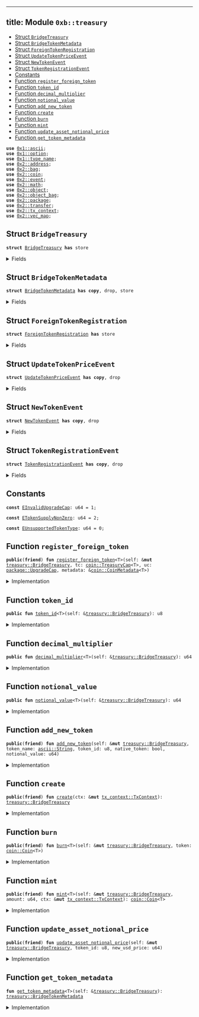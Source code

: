 
---
title: Module `0xb::treasury`
---



-  [Struct `BridgeTreasury`](#0xb_treasury_BridgeTreasury)
-  [Struct `BridgeTokenMetadata`](#0xb_treasury_BridgeTokenMetadata)
-  [Struct `ForeignTokenRegistration`](#0xb_treasury_ForeignTokenRegistration)
-  [Struct `UpdateTokenPriceEvent`](#0xb_treasury_UpdateTokenPriceEvent)
-  [Struct `NewTokenEvent`](#0xb_treasury_NewTokenEvent)
-  [Struct `TokenRegistrationEvent`](#0xb_treasury_TokenRegistrationEvent)
-  [Constants](#@Constants_0)
-  [Function `register_foreign_token`](#0xb_treasury_register_foreign_token)
-  [Function `token_id`](#0xb_treasury_token_id)
-  [Function `decimal_multiplier`](#0xb_treasury_decimal_multiplier)
-  [Function `notional_value`](#0xb_treasury_notional_value)
-  [Function `add_new_token`](#0xb_treasury_add_new_token)
-  [Function `create`](#0xb_treasury_create)
-  [Function `burn`](#0xb_treasury_burn)
-  [Function `mint`](#0xb_treasury_mint)
-  [Function `update_asset_notional_price`](#0xb_treasury_update_asset_notional_price)
-  [Function `get_token_metadata`](#0xb_treasury_get_token_metadata)


<pre><code><b>use</b> <a href="../move-stdlib/ascii.md#0x1_ascii">0x1::ascii</a>;
<b>use</b> <a href="../move-stdlib/option.md#0x1_option">0x1::option</a>;
<b>use</b> <a href="../move-stdlib/type_name.md#0x1_type_name">0x1::type_name</a>;
<b>use</b> <a href="../sui-framework/address.md#0x2_address">0x2::address</a>;
<b>use</b> <a href="../sui-framework/bag.md#0x2_bag">0x2::bag</a>;
<b>use</b> <a href="../sui-framework/coin.md#0x2_coin">0x2::coin</a>;
<b>use</b> <a href="../sui-framework/event.md#0x2_event">0x2::event</a>;
<b>use</b> <a href="../sui-framework/math.md#0x2_math">0x2::math</a>;
<b>use</b> <a href="../sui-framework/object.md#0x2_object">0x2::object</a>;
<b>use</b> <a href="../sui-framework/object_bag.md#0x2_object_bag">0x2::object_bag</a>;
<b>use</b> <a href="../sui-framework/package.md#0x2_package">0x2::package</a>;
<b>use</b> <a href="../sui-framework/transfer.md#0x2_transfer">0x2::transfer</a>;
<b>use</b> <a href="../sui-framework/tx_context.md#0x2_tx_context">0x2::tx_context</a>;
<b>use</b> <a href="../sui-framework/vec_map.md#0x2_vec_map">0x2::vec_map</a>;
</code></pre>



<a name="0xb_treasury_BridgeTreasury"></a>

## Struct `BridgeTreasury`



<pre><code><b>struct</b> <a href="treasury.md#0xb_treasury_BridgeTreasury">BridgeTreasury</a> <b>has</b> store
</code></pre>



<details>
<summary>Fields</summary>


<dl>
<dt>
<code>treasuries: <a href="../sui-framework/object_bag.md#0x2_object_bag_ObjectBag">object_bag::ObjectBag</a></code>
</dt>
<dd>

</dd>
<dt>
<code>supported_tokens: <a href="../sui-framework/vec_map.md#0x2_vec_map_VecMap">vec_map::VecMap</a>&lt;<a href="../move-stdlib/type_name.md#0x1_type_name_TypeName">type_name::TypeName</a>, <a href="treasury.md#0xb_treasury_BridgeTokenMetadata">treasury::BridgeTokenMetadata</a>&gt;</code>
</dt>
<dd>

</dd>
<dt>
<code>id_token_type_map: <a href="../sui-framework/vec_map.md#0x2_vec_map_VecMap">vec_map::VecMap</a>&lt;u8, <a href="../move-stdlib/type_name.md#0x1_type_name_TypeName">type_name::TypeName</a>&gt;</code>
</dt>
<dd>

</dd>
<dt>
<code>waiting_room: <a href="../sui-framework/bag.md#0x2_bag_Bag">bag::Bag</a></code>
</dt>
<dd>

</dd>
</dl>


</details>

<a name="0xb_treasury_BridgeTokenMetadata"></a>

## Struct `BridgeTokenMetadata`



<pre><code><b>struct</b> <a href="treasury.md#0xb_treasury_BridgeTokenMetadata">BridgeTokenMetadata</a> <b>has</b> <b>copy</b>, drop, store
</code></pre>



<details>
<summary>Fields</summary>


<dl>
<dt>
<code>id: u8</code>
</dt>
<dd>

</dd>
<dt>
<code>decimal_multiplier: u64</code>
</dt>
<dd>

</dd>
<dt>
<code>notional_value: u64</code>
</dt>
<dd>

</dd>
<dt>
<code>native_token: bool</code>
</dt>
<dd>

</dd>
</dl>


</details>

<a name="0xb_treasury_ForeignTokenRegistration"></a>

## Struct `ForeignTokenRegistration`



<pre><code><b>struct</b> <a href="treasury.md#0xb_treasury_ForeignTokenRegistration">ForeignTokenRegistration</a> <b>has</b> store
</code></pre>



<details>
<summary>Fields</summary>


<dl>
<dt>
<code><a href="../move-stdlib/type_name.md#0x1_type_name">type_name</a>: <a href="../move-stdlib/type_name.md#0x1_type_name_TypeName">type_name::TypeName</a></code>
</dt>
<dd>

</dd>
<dt>
<code>uc: <a href="../sui-framework/package.md#0x2_package_UpgradeCap">package::UpgradeCap</a></code>
</dt>
<dd>

</dd>
<dt>
<code>decimal: u8</code>
</dt>
<dd>

</dd>
</dl>


</details>

<a name="0xb_treasury_UpdateTokenPriceEvent"></a>

## Struct `UpdateTokenPriceEvent`



<pre><code><b>struct</b> <a href="treasury.md#0xb_treasury_UpdateTokenPriceEvent">UpdateTokenPriceEvent</a> <b>has</b> <b>copy</b>, drop
</code></pre>



<details>
<summary>Fields</summary>


<dl>
<dt>
<code>token_id: u8</code>
</dt>
<dd>

</dd>
<dt>
<code>new_price: u64</code>
</dt>
<dd>

</dd>
</dl>


</details>

<a name="0xb_treasury_NewTokenEvent"></a>

## Struct `NewTokenEvent`



<pre><code><b>struct</b> <a href="treasury.md#0xb_treasury_NewTokenEvent">NewTokenEvent</a> <b>has</b> <b>copy</b>, drop
</code></pre>



<details>
<summary>Fields</summary>


<dl>
<dt>
<code>token_id: u8</code>
</dt>
<dd>

</dd>
<dt>
<code><a href="../move-stdlib/type_name.md#0x1_type_name">type_name</a>: <a href="../move-stdlib/type_name.md#0x1_type_name_TypeName">type_name::TypeName</a></code>
</dt>
<dd>

</dd>
<dt>
<code>native_token: bool</code>
</dt>
<dd>

</dd>
<dt>
<code>decimal_multiplier: u64</code>
</dt>
<dd>

</dd>
<dt>
<code>notional_value: u64</code>
</dt>
<dd>

</dd>
</dl>


</details>

<a name="0xb_treasury_TokenRegistrationEvent"></a>

## Struct `TokenRegistrationEvent`



<pre><code><b>struct</b> <a href="treasury.md#0xb_treasury_TokenRegistrationEvent">TokenRegistrationEvent</a> <b>has</b> <b>copy</b>, drop
</code></pre>



<details>
<summary>Fields</summary>


<dl>
<dt>
<code><a href="../move-stdlib/type_name.md#0x1_type_name">type_name</a>: <a href="../move-stdlib/type_name.md#0x1_type_name_TypeName">type_name::TypeName</a></code>
</dt>
<dd>

</dd>
<dt>
<code>decimal: u8</code>
</dt>
<dd>

</dd>
<dt>
<code>native_token: bool</code>
</dt>
<dd>

</dd>
</dl>


</details>

<a name="@Constants_0"></a>

## Constants


<a name="0xb_treasury_EInvalidUpgradeCap"></a>



<pre><code><b>const</b> <a href="treasury.md#0xb_treasury_EInvalidUpgradeCap">EInvalidUpgradeCap</a>: u64 = 1;
</code></pre>



<a name="0xb_treasury_ETokenSupplyNonZero"></a>



<pre><code><b>const</b> <a href="treasury.md#0xb_treasury_ETokenSupplyNonZero">ETokenSupplyNonZero</a>: u64 = 2;
</code></pre>



<a name="0xb_treasury_EUnsupportedTokenType"></a>



<pre><code><b>const</b> <a href="treasury.md#0xb_treasury_EUnsupportedTokenType">EUnsupportedTokenType</a>: u64 = 0;
</code></pre>



<a name="0xb_treasury_register_foreign_token"></a>

## Function `register_foreign_token`



<pre><code><b>public</b>(<b>friend</b>) <b>fun</b> <a href="treasury.md#0xb_treasury_register_foreign_token">register_foreign_token</a>&lt;T&gt;(self: &<b>mut</b> <a href="treasury.md#0xb_treasury_BridgeTreasury">treasury::BridgeTreasury</a>, tc: <a href="../sui-framework/coin.md#0x2_coin_TreasuryCap">coin::TreasuryCap</a>&lt;T&gt;, uc: <a href="../sui-framework/package.md#0x2_package_UpgradeCap">package::UpgradeCap</a>, metadata: &<a href="../sui-framework/coin.md#0x2_coin_CoinMetadata">coin::CoinMetadata</a>&lt;T&gt;)
</code></pre>



<details>
<summary>Implementation</summary>


<pre><code><b>public</b>(<a href="../sui-framework/package.md#0x2_package">package</a>) <b>fun</b> <a href="treasury.md#0xb_treasury_register_foreign_token">register_foreign_token</a>&lt;T&gt;(self: &<b>mut</b> <a href="treasury.md#0xb_treasury_BridgeTreasury">BridgeTreasury</a>, tc: TreasuryCap&lt;T&gt;, uc: UpgradeCap, metadata: &CoinMetadata&lt;T&gt;) {
    // Make sure TreasuryCap <b>has</b> not been minted before.
    <b>assert</b>!(<a href="../sui-framework/coin.md#0x2_coin_total_supply">coin::total_supply</a>(&tc) == 0, <a href="treasury.md#0xb_treasury_ETokenSupplyNonZero">ETokenSupplyNonZero</a>);
    <b>let</b> <a href="../move-stdlib/type_name.md#0x1_type_name">type_name</a> = <a href="../move-stdlib/type_name.md#0x1_type_name_get">type_name::get</a>&lt;T&gt;();
    <b>let</b> coin_address = address::from_ascii_bytes(<a href="../move-stdlib/ascii.md#0x1_ascii_as_bytes">ascii::as_bytes</a>(&<a href="../move-stdlib/type_name.md#0x1_type_name_get_address">type_name::get_address</a>(&<a href="../move-stdlib/type_name.md#0x1_type_name">type_name</a>)));
    // Make sure upgrade cap is for the Coin <a href="../sui-framework/package.md#0x2_package">package</a>
    <b>assert</b>!(<a href="../sui-framework/object.md#0x2_object_id_to_address">object::id_to_address</a>(&<a href="../sui-framework/package.md#0x2_package_upgrade_package">package::upgrade_package</a>(&uc)) == coin_address, <a href="treasury.md#0xb_treasury_EInvalidUpgradeCap">EInvalidUpgradeCap</a>);
    <b>let</b> registration = <a href="treasury.md#0xb_treasury_ForeignTokenRegistration">ForeignTokenRegistration</a> {
        <a href="../move-stdlib/type_name.md#0x1_type_name">type_name</a>,
        uc,
        decimal: <a href="../sui-framework/coin.md#0x2_coin_get_decimals">coin::get_decimals</a>(metadata),
    };
    <a href="../sui-framework/bag.md#0x2_bag_add">bag::add</a>(&<b>mut</b> self.waiting_room, <a href="../move-stdlib/type_name.md#0x1_type_name_into_string">type_name::into_string</a>(<a href="../move-stdlib/type_name.md#0x1_type_name">type_name</a>), registration);
    <a href="../sui-framework/object_bag.md#0x2_object_bag_add">object_bag::add</a>(&<b>mut</b> self.treasuries, <a href="../move-stdlib/type_name.md#0x1_type_name">type_name</a>, tc);

    emit(<a href="treasury.md#0xb_treasury_TokenRegistrationEvent">TokenRegistrationEvent</a>{
        <a href="../move-stdlib/type_name.md#0x1_type_name">type_name</a>,
        decimal: <a href="../sui-framework/coin.md#0x2_coin_get_decimals">coin::get_decimals</a>(metadata),
        native_token: <b>false</b>
    });
}
</code></pre>



</details>

<a name="0xb_treasury_token_id"></a>

## Function `token_id`



<pre><code><b>public</b> <b>fun</b> <a href="treasury.md#0xb_treasury_token_id">token_id</a>&lt;T&gt;(self: &<a href="treasury.md#0xb_treasury_BridgeTreasury">treasury::BridgeTreasury</a>): u8
</code></pre>



<details>
<summary>Implementation</summary>


<pre><code><b>public</b> <b>fun</b> <a href="treasury.md#0xb_treasury_token_id">token_id</a>&lt;T&gt;(self: &<a href="treasury.md#0xb_treasury_BridgeTreasury">BridgeTreasury</a>): u8 {
    <b>let</b> metadata = self.<a href="treasury.md#0xb_treasury_get_token_metadata">get_token_metadata</a>&lt;T&gt;();
    metadata.id
}
</code></pre>



</details>

<a name="0xb_treasury_decimal_multiplier"></a>

## Function `decimal_multiplier`



<pre><code><b>public</b> <b>fun</b> <a href="treasury.md#0xb_treasury_decimal_multiplier">decimal_multiplier</a>&lt;T&gt;(self: &<a href="treasury.md#0xb_treasury_BridgeTreasury">treasury::BridgeTreasury</a>): u64
</code></pre>



<details>
<summary>Implementation</summary>


<pre><code><b>public</b> <b>fun</b> <a href="treasury.md#0xb_treasury_decimal_multiplier">decimal_multiplier</a>&lt;T&gt;(self: &<a href="treasury.md#0xb_treasury_BridgeTreasury">BridgeTreasury</a>): u64 {
    <b>let</b> metadata = self.<a href="treasury.md#0xb_treasury_get_token_metadata">get_token_metadata</a>&lt;T&gt;();
    metadata.decimal_multiplier
}
</code></pre>



</details>

<a name="0xb_treasury_notional_value"></a>

## Function `notional_value`



<pre><code><b>public</b> <b>fun</b> <a href="treasury.md#0xb_treasury_notional_value">notional_value</a>&lt;T&gt;(self: &<a href="treasury.md#0xb_treasury_BridgeTreasury">treasury::BridgeTreasury</a>): u64
</code></pre>



<details>
<summary>Implementation</summary>


<pre><code><b>public</b> <b>fun</b> <a href="treasury.md#0xb_treasury_notional_value">notional_value</a>&lt;T&gt;(self: &<a href="treasury.md#0xb_treasury_BridgeTreasury">BridgeTreasury</a>): u64 {
    <b>let</b> metadata = self.<a href="treasury.md#0xb_treasury_get_token_metadata">get_token_metadata</a>&lt;T&gt;();
    metadata.notional_value
}
</code></pre>



</details>

<a name="0xb_treasury_add_new_token"></a>

## Function `add_new_token`



<pre><code><b>public</b>(<b>friend</b>) <b>fun</b> <a href="treasury.md#0xb_treasury_add_new_token">add_new_token</a>(self: &<b>mut</b> <a href="treasury.md#0xb_treasury_BridgeTreasury">treasury::BridgeTreasury</a>, token_name: <a href="../move-stdlib/ascii.md#0x1_ascii_String">ascii::String</a>, token_id: u8, native_token: bool, notional_value: u64)
</code></pre>



<details>
<summary>Implementation</summary>


<pre><code><b>public</b>(<a href="../sui-framework/package.md#0x2_package">package</a>) <b>fun</b> <a href="treasury.md#0xb_treasury_add_new_token">add_new_token</a>(self: &<b>mut</b> <a href="treasury.md#0xb_treasury_BridgeTreasury">BridgeTreasury</a>, token_name: String, token_id:u8, native_token: bool, notional_value: u64) {
    <b>if</b> (!native_token){
        <b>let</b> <a href="treasury.md#0xb_treasury_ForeignTokenRegistration">ForeignTokenRegistration</a>{
            <a href="../move-stdlib/type_name.md#0x1_type_name">type_name</a>,
            uc,
            decimal,
        } = <a href="../sui-framework/bag.md#0x2_bag_remove">bag::remove</a>&lt;String, <a href="treasury.md#0xb_treasury_ForeignTokenRegistration">ForeignTokenRegistration</a>&gt;(&<b>mut</b> self.waiting_room, token_name);
        <b>let</b> decimal_multiplier = <a href="../sui-framework/math.md#0x2_math_pow">math::pow</a>(10, decimal);
        <a href="../sui-framework/vec_map.md#0x2_vec_map_insert">vec_map::insert</a>(&<b>mut</b> self.supported_tokens, <a href="../move-stdlib/type_name.md#0x1_type_name">type_name</a>, <a href="treasury.md#0xb_treasury_BridgeTokenMetadata">BridgeTokenMetadata</a>{
            id: token_id,
            decimal_multiplier,
            notional_value,
            native_token
        });
        <a href="../sui-framework/vec_map.md#0x2_vec_map_insert">vec_map::insert</a>(&<b>mut</b> self.id_token_type_map, token_id, <a href="../move-stdlib/type_name.md#0x1_type_name">type_name</a>);

        // Freeze upgrade cap <b>to</b> prevent changes <b>to</b> the <a href="../sui-framework/coin.md#0x2_coin">coin</a>
        <a href="../sui-framework/transfer.md#0x2_transfer_public_freeze_object">transfer::public_freeze_object</a>(uc);

        emit(<a href="treasury.md#0xb_treasury_NewTokenEvent">NewTokenEvent</a>{
            token_id,
            <a href="../move-stdlib/type_name.md#0x1_type_name">type_name</a>,
            native_token,
            decimal_multiplier,
            notional_value
        })
    } <b>else</b> {
        // Not implemented for V1
    }
}
</code></pre>



</details>

<a name="0xb_treasury_create"></a>

## Function `create`



<pre><code><b>public</b>(<b>friend</b>) <b>fun</b> <a href="treasury.md#0xb_treasury_create">create</a>(ctx: &<b>mut</b> <a href="../sui-framework/tx_context.md#0x2_tx_context_TxContext">tx_context::TxContext</a>): <a href="treasury.md#0xb_treasury_BridgeTreasury">treasury::BridgeTreasury</a>
</code></pre>



<details>
<summary>Implementation</summary>


<pre><code><b>public</b>(<a href="../sui-framework/package.md#0x2_package">package</a>) <b>fun</b> <a href="treasury.md#0xb_treasury_create">create</a>(ctx: &<b>mut</b> TxContext): <a href="treasury.md#0xb_treasury_BridgeTreasury">BridgeTreasury</a> {
    <a href="treasury.md#0xb_treasury_BridgeTreasury">BridgeTreasury</a> {
        treasuries: <a href="../sui-framework/object_bag.md#0x2_object_bag_new">object_bag::new</a>(ctx),
        supported_tokens: <a href="../sui-framework/vec_map.md#0x2_vec_map_empty">vec_map::empty</a>(),
        id_token_type_map: <a href="../sui-framework/vec_map.md#0x2_vec_map_empty">vec_map::empty</a>(),
        waiting_room: <a href="../sui-framework/bag.md#0x2_bag_new">bag::new</a>(ctx),
    }
}
</code></pre>



</details>

<a name="0xb_treasury_burn"></a>

## Function `burn`



<pre><code><b>public</b>(<b>friend</b>) <b>fun</b> <a href="treasury.md#0xb_treasury_burn">burn</a>&lt;T&gt;(self: &<b>mut</b> <a href="treasury.md#0xb_treasury_BridgeTreasury">treasury::BridgeTreasury</a>, token: <a href="../sui-framework/coin.md#0x2_coin_Coin">coin::Coin</a>&lt;T&gt;)
</code></pre>



<details>
<summary>Implementation</summary>


<pre><code><b>public</b>(<a href="../sui-framework/package.md#0x2_package">package</a>) <b>fun</b> <a href="treasury.md#0xb_treasury_burn">burn</a>&lt;T&gt;(self: &<b>mut</b> <a href="treasury.md#0xb_treasury_BridgeTreasury">BridgeTreasury</a>, token: Coin&lt;T&gt;) {
    <b>let</b> <a href="treasury.md#0xb_treasury">treasury</a> = &<b>mut</b> self.treasuries[<a href="../move-stdlib/type_name.md#0x1_type_name_get">type_name::get</a>&lt;T&gt;()];
    <a href="../sui-framework/coin.md#0x2_coin_burn">coin::burn</a>(<a href="treasury.md#0xb_treasury">treasury</a>, token);
}
</code></pre>



</details>

<a name="0xb_treasury_mint"></a>

## Function `mint`



<pre><code><b>public</b>(<b>friend</b>) <b>fun</b> <a href="treasury.md#0xb_treasury_mint">mint</a>&lt;T&gt;(self: &<b>mut</b> <a href="treasury.md#0xb_treasury_BridgeTreasury">treasury::BridgeTreasury</a>, amount: u64, ctx: &<b>mut</b> <a href="../sui-framework/tx_context.md#0x2_tx_context_TxContext">tx_context::TxContext</a>): <a href="../sui-framework/coin.md#0x2_coin_Coin">coin::Coin</a>&lt;T&gt;
</code></pre>



<details>
<summary>Implementation</summary>


<pre><code><b>public</b>(<a href="../sui-framework/package.md#0x2_package">package</a>) <b>fun</b> <a href="treasury.md#0xb_treasury_mint">mint</a>&lt;T&gt;(self: &<b>mut</b> <a href="treasury.md#0xb_treasury_BridgeTreasury">BridgeTreasury</a>, amount: u64, ctx: &<b>mut</b> TxContext): Coin&lt;T&gt; {
    <b>let</b> <a href="treasury.md#0xb_treasury">treasury</a> = &<b>mut</b> self.treasuries[<a href="../move-stdlib/type_name.md#0x1_type_name_get">type_name::get</a>&lt;T&gt;()];
    <a href="../sui-framework/coin.md#0x2_coin_mint">coin::mint</a>(<a href="treasury.md#0xb_treasury">treasury</a>, amount, ctx)
}
</code></pre>



</details>

<a name="0xb_treasury_update_asset_notional_price"></a>

## Function `update_asset_notional_price`



<pre><code><b>public</b>(<b>friend</b>) <b>fun</b> <a href="treasury.md#0xb_treasury_update_asset_notional_price">update_asset_notional_price</a>(self: &<b>mut</b> <a href="treasury.md#0xb_treasury_BridgeTreasury">treasury::BridgeTreasury</a>, token_id: u8, new_usd_price: u64)
</code></pre>



<details>
<summary>Implementation</summary>


<pre><code><b>public</b>(<a href="../sui-framework/package.md#0x2_package">package</a>) <b>fun</b> <a href="treasury.md#0xb_treasury_update_asset_notional_price">update_asset_notional_price</a>(self: &<b>mut</b> <a href="treasury.md#0xb_treasury_BridgeTreasury">BridgeTreasury</a>, token_id: u8, new_usd_price: u64) {
    <b>let</b> <a href="../move-stdlib/type_name.md#0x1_type_name">type_name</a> = self.id_token_type_map.try_get(&token_id);
    <b>assert</b>!(<a href="../move-stdlib/type_name.md#0x1_type_name">type_name</a>.is_some(), <a href="treasury.md#0xb_treasury_EUnsupportedTokenType">EUnsupportedTokenType</a>);
    <b>let</b> <a href="../move-stdlib/type_name.md#0x1_type_name">type_name</a> = <a href="../move-stdlib/type_name.md#0x1_type_name">type_name</a>.destroy_some();
    <b>let</b> metadata = self.supported_tokens.get_mut(&<a href="../move-stdlib/type_name.md#0x1_type_name">type_name</a>);
    metadata.notional_value = new_usd_price;

    emit(<a href="treasury.md#0xb_treasury_UpdateTokenPriceEvent">UpdateTokenPriceEvent</a> {
        token_id,
        new_price: new_usd_price,
    })
}
</code></pre>



</details>

<a name="0xb_treasury_get_token_metadata"></a>

## Function `get_token_metadata`



<pre><code><b>fun</b> <a href="treasury.md#0xb_treasury_get_token_metadata">get_token_metadata</a>&lt;T&gt;(self: &<a href="treasury.md#0xb_treasury_BridgeTreasury">treasury::BridgeTreasury</a>): <a href="treasury.md#0xb_treasury_BridgeTokenMetadata">treasury::BridgeTokenMetadata</a>
</code></pre>



<details>
<summary>Implementation</summary>


<pre><code><b>fun</b> <a href="treasury.md#0xb_treasury_get_token_metadata">get_token_metadata</a>&lt;T&gt;(self: &<a href="treasury.md#0xb_treasury_BridgeTreasury">BridgeTreasury</a>): <a href="treasury.md#0xb_treasury_BridgeTokenMetadata">BridgeTokenMetadata</a> {
    <b>let</b> coin_type = <a href="../move-stdlib/type_name.md#0x1_type_name_get">type_name::get</a>&lt;T&gt;();
    <b>let</b> metadata = self.supported_tokens.try_get(&coin_type);
    <b>assert</b>!(metadata.is_some(), <a href="treasury.md#0xb_treasury_EUnsupportedTokenType">EUnsupportedTokenType</a>);
    metadata.destroy_some()
}
</code></pre>



</details>
